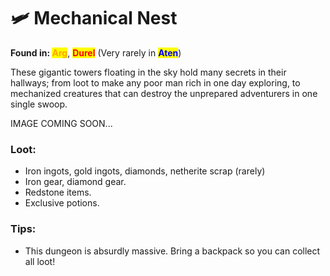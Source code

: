# 🛩️ Mechanical Nest

**Found in:&#x20;**<mark style="color:orange;">**Arg**</mark>, <mark style="color:red;">**Durel**</mark> (Very rarely in <mark style="color:blue;">**Aten**</mark>)

These gigantic towers floating in the sky hold many secrets in their hallways; from loot to make any poor man rich in one day exploring, to mechanized creatures that can destroy the unprepared adventurers in one single swoop.

IMAGE COMING SOON...

### Loot:

* Iron ingots, gold ingots, diamonds, netherite scrap (rarely)
* Iron gear, diamond gear.
* Redstone items.
* Exclusive potions.

### Tips:

* This dungeon is absurdly massive. Bring a backpack so you can collect all loot!
